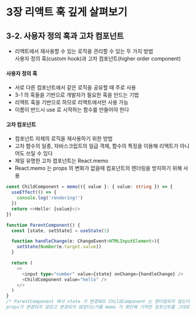 # 3장 리액트 훅 깊게 살펴보기

## 3-2. 사용자 정의 훅과 고차 컴포넌트
- 리액트에서 재사용할 수 있는 로직을 관리할 수 있는 두 가지 방법 <br/>
  사용자 정의 훅(custom hook)과 고차 컴포넌트(higher order component)

#### 사용자 정의 훅
- 서로 다른 컴포넌트에서 같은 로직을 공유할 때 주로 사용
- 3-1 의 훅들을 기반으로 개발자가 필요한 훅을 만드는 기법
- 리액트 훅을 기반으로 하므로 리액트에서만 사용 가능
- 이름이 반드시 use 로 시작하는 함수를 만들어야 한다 

#### 고차 컴포넌트 
- 컴포넌트 자체의 로직을 재사용하기 위한 방법
- 고차 함수의 일종, 자바스크립트의 일급 객체, 함수의 특징을 이용해 리액트가 아니어도 쓰일 수 있다
- 제일 유명한 고차 컴포넌트는 React.memo
- React.memo 는 props 의 변화가 없을때 컴포넌트의 렌더링을 방지하기 위해 사용

```ts
const ChildComponent = memo(({ value }: { value: string }) => {
  useEffect(() => {
    console.log('rendering!')
  })
  return <>Hello! {value}</>
})

function ParentComponent() {
  const [state, setState] = useState(1)

  function handleChange(e: ChangeEvent<HTMLInputElement>){
    setState(Number(e.target.value))
  }

  return (
    <>
      <input type="number" value={state} onChange={handleChange} />
      <ChildComponent value="hello" />
    </>
  )
}
/* ParentComponent 에서 state 가 변경돼도 ChildComponent 는 렌더링되지 않는다
props가 변경되지 않았고 변경되지 않았다는거를 memo 가 확인해 기억한 컴포넌트를 그대로 반환했기 때문이다 */
```

